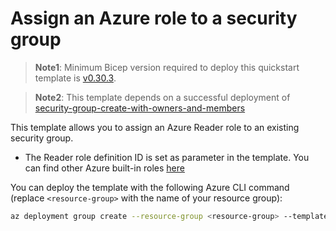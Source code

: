 # Assign an Azure role to a security group

> **Note1**: Minimum Bicep version required to deploy this quickstart template is [v0.30.3](https://github.com/Azure/bicep/releases/tag/v0.30.3).

> **Note2**: This template depends on a successful deployment of [security-group-create-with-owners-and-members](../security-group-create-with-owners-and-members)

This template allows you to assign an Azure Reader role to an existing security group.

* The Reader role definition ID is set as parameter in the template. You can find other Azure built-in roles [here](https://learn.microsoft.com/en-us/azure/role-based-access-control/built-in-roles)

You can deploy the template with the following Azure CLI command (replace `<resource-group>` with the name of your resource group):

```sh
az deployment group create --resource-group <resource-group> --template-file main.bicep
```

